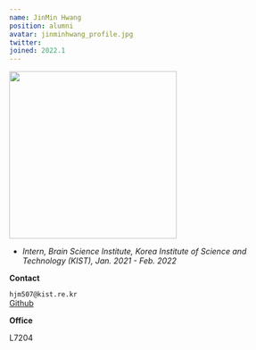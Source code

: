 ```yaml
---
name: JinMin Hwang
position: alumni
avatar: jinminhwang_profile.jpg
twitter:
joined: 2022.1
---
```


<img width="300" src="{{site.baseurl}}/images/people/{{page.avatar}}" data-action="zoom">

- _Intern, Brain Science Institute, Korea Institute of Science and Technology (KIST), Jan. 2021 - Feb. 2022_

**Contact**

<i class="fa fa-envelope-o"></i> `hjm507@kist.re.kr` <br>
<i class="fa fa-github"></i> [Github](https://github.com/hjm507)

**Office**

L7204
